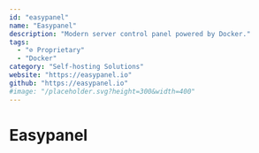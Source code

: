 ```yaml
---
id: "easypanel"
name: "Easypanel"
description: "Modern server control panel powered by Docker."
tags:
  - "⊘ Proprietary"
  - "Docker"
category: "Self-hosting Solutions"
website: "https://easypanel.io"
github: "https://easypanel.io"
#image: "/placeholder.svg?height=300&width=400"
---
```


# Easypanel
